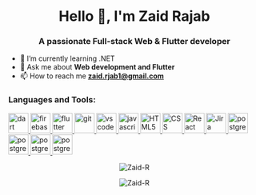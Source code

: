 <h1 align="center">Hello 👋, I'm Zaid Rajab</h1>
<h3 align="center">A passionate Full-stack Web & Flutter developer</h3>
  
- 🌱 I’m currently learning .NET  
- 💬 Ask me about **Web development and Flutter**
- 📫 How to reach me **zaid.rjab1@gmail.com**
    
### Languages and Tools: 
  
<p align="left">
  <a href="https://dart.dev" target="_blank" rel="noreferrer">
    <img src="https://www.vectorlogo.zone/logos/dartlang/dartlang-icon.svg" alt="dart" width="40" height="40" />
  </a>
  <a href="https://firebase.google.com/" target="_blank" rel="noreferrer">
    <img src="https://www.vectorlogo.zone/logos/firebase/firebase-icon.svg" alt="firebase" width="40" height="40" />
  </a>
  <a href="https://flutter.dev" target="_blank" rel="noreferrer">
    <img src="https://www.vectorlogo.zone/logos/flutterio/flutterio-icon.svg" alt="flutter" width="40" height="40" />
  </a>
  <a href="https://git-scm.com/" target="_blank" rel="noreferrer">
    <img src="https://www.vectorlogo.zone/logos/git-scm/git-scm-icon.svg" alt="git" width="40" height="40" />
  </a>
  <a href="https://code.visualstudio.com/" target="_blank" rel="noreferrer">
    <img src="https://www.vectorlogo.zone/logos/visualstudio_code/visualstudio_code-icon.svg" alt="vscode" width="40" height="40" />
  </a>
  <a href="https://www.javascript.com/" target="_blank" rel="noreferrer">
    <img src="https://cdn.worldvectorlogo.com/logos/logo-javascript.svg" alt="javascript" width="40" height="40" />
  </a>
  <a href="https://html.spec.whatwg.org/" target="_blank" rel="noreferrer">
    <img src="https://cdn.worldvectorlogo.com/logos/html-1.svg" alt="HTML5" width="40" height="40" />
  </a>
  <a href="https://www.w3.org/Style/CSS/Overview.en.html" target="_blank" rel="noreferrer">
    <img src="https://cdn.worldvectorlogo.com/logos/css-3.svg" alt="CSS" width="40" height="40" />
  </a>
  <a href="https://reactjs.org/" target="_blank" rel="noreferrer">
    <img src="https://cdn.worldvectorlogo.com/logos/react-2.svg" alt="React" width="40" height="40" />
  </a>
  <a href="https://www.atlassian.com/software/jira" target="_blank" rel="noreferrer">
    <img src="https://cdn.worldvectorlogo.com/logos/jira-1.svg" alt="Jira" width="40" height="40" />
  </a>
<a href="https://www.postgresql.org/" target="_blank" rel="noreferrer">
    <img src="https://cdn.worldvectorlogo.com/logos/postgresql.svg" alt="postgreSQL" width="40" height="40" />
  </a>
<a href="https://visualstudio.microsoft.com/" target="_blank" rel="noreferrer">
    <img src="https://icon.icepanel.io/Technology/svg/Visual-Studio.svg" alt="postgreSQL" width="40" height="40" />
  </a>
<a href="https://dotnet.microsoft.com/en-us/languages/csharp" target="_blank" rel="noreferrer">
    <img src="https://icon.icepanel.io/Technology/svg/C%23-%28CSharp%29.svg" alt="postgreSQL" width="40" height="40" />
  </a>
<a href="https://dotnet.microsoft.com/en-us/" target="_blank" rel="noreferrer">
    <img src="https://icon.icepanel.io/Technology/svg/.NET-core.svg" alt="postgreSQL" width="40" height="40" />
  </a>
</p>


<p align="center">
  <img src="https://github-readme-stats.vercel.app/api?username=zaid-r&show_icons=true&locale=en&cache_seconds=1800" alt="Zaid-R" />
</p>
 
<p p align="center">
  <img  src="https://github-readme-streak-stats.herokuapp.com/?user=zaid-r&" alt="Zaid-R" />
</p>

